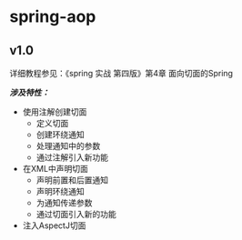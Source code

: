 # spring-aop

## v1.0

详细教程参见：《spring 实战 第四版》第4章 面向切面的Spring

**_涉及特性：_**

- 使用注解创建切面
    - 定义切面
    - 创建环绕通知
    - 处理通知中的参数
    - 通过注解引入新功能
- 在XML中声明切面
    - 声明前置和后置通知
    - 声明环绕通知
    - 为通知传递参数
    - 通过切面引入新的功能
- 注入AspectJ切面